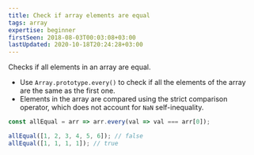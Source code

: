 ```yaml
---
title: Check if array elements are equal
tags: array
expertise: beginner
firstSeen: 2018-08-03T00:03:08+03:00
lastUpdated: 2020-10-18T20:24:28+03:00
---
```


Checks if all elements in an array are equal.

- Use `Array.prototype.every()` to check if all the elements of the array are the same as the first one.
- Elements in the array are compared using the strict comparison operator, which does not account for `NaN` self-inequality.

```js
const allEqual = arr => arr.every(val => val === arr[0]);
```

```js
allEqual([1, 2, 3, 4, 5, 6]); // false
allEqual([1, 1, 1, 1]); // true
```
